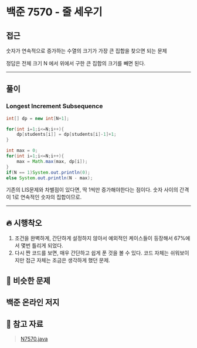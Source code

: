 # 백준 7570 - 줄 세우기

## 접근

숫자가 연속적으로 증가하는 수열의 크기가 가장 큰 집합을 찾으면 되는 문제

정답은 전체 크기 N 에서 위에서 구한 큰 집합의 크기를 빼면 된다.


---
## 풀이

### Longest Increment Subsequence

```java
int[] dp = new int[N+1];

for(int i=1;i<=N;i++){
    dp[students[i]] = dp[students[i]-1]+1;
}

int max = 0;
for(int i=1;i<=N;i++){
    max = Math.max(max, dp[i]);
}
if(N == 1)System.out.println(0);
else System.out.println(N - max);
```

기존의 LIS문제와 차별점이 있다면, 딱 1씩만 증가해야한다는 점이다. 숫자 사이의 간격이 1로 연속적인 숫자의 집합이므로.


--- 
## 🔥 시행착오

1. 조건을 완벽하게, 간단하게 설정하지 않아서 예외적인 케이스들이 등장해서 67%에서 몇번 틀리게 되었다.
2. 다시 짠 코드를 보면, 매우 간단하고 쉽게 푼 것을 볼 수 있다. 코드 자체는 쉬워보이지만 접근 자체는 조금은 생각하게 했던 문제.


## 🤭 비슷한 문제

백준 온라인 저지
- 


## 💌 참고 자료

> [N7570.java](https://github.com/Rurril/Problem-Solving/blob/Test/Problem-Solving/PS/DP/N7570.java) 
